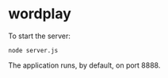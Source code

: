 wordplay
========

To start the server:

    node server.js

The application runs, by default, on port 8888.
